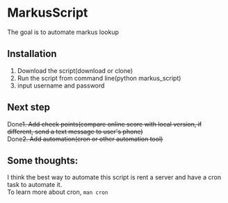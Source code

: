 # MarkusScript
The goal is to automate markus lookup

## Installation
1. Download the script(download or clone)
2. Run the script from command line(python markus_script)
3. input username and password

## Next step
Done~~1. Add check points(compare online score with local version, if different, send a text message to user's phone)~~  
Done~~2. Add automation(cron or other automation tool)~~  

## Some thoughts:  
I think the best way to automate this script is rent a server and have a cron task to automate it.  
To learn more about cron, `man cron`

